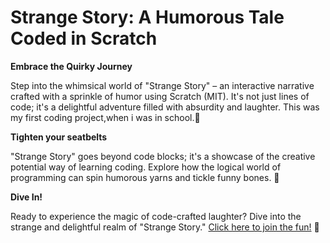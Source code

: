 # Strange Story: A Humorous Tale Coded in Scratch

**Embrace the Quirky Journey**

Step into the whimsical world of "Strange Story" – an interactive narrative crafted with a sprinkle of humor using Scratch (MIT). It's not just lines of code; it's a delightful adventure filled with absurdity and laughter. This was my first coding project,when i was in school.🌟

**Tighten your seatbelts**

"Strange Story" goes beyond code blocks; it's a showcase of the creative potential way of learning coding. Explore how the logical world of programming can spin humorous yarns and tickle funny bones. 🚀

**Dive In!**

Ready to experience the magic of code-crafted laughter? Dive into the strange and delightful realm of "Strange Story." [Click here to join the fun!](https://scratch.mit.edu/projects/410193959) 🚀
